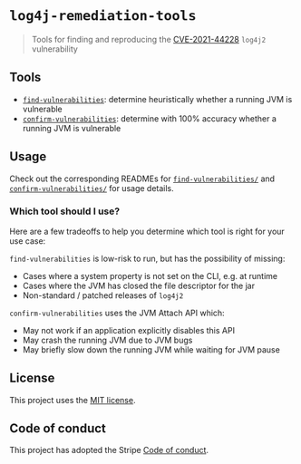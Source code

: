 # `log4j-remediation-tools`

> Tools for finding and reproducing the [CVE-2021-44228](https://nvd.nist.gov/vuln/detail/CVE-2021-44228) `log4j2` vulnerability

## Tools

- [`find-vulnerabilities`](./find-vulnerabilities): determine heuristically whether a running JVM is vulnerable
- [`confirm-vulnerabilities`](./confirm-vulnerabilities): determine with 100% accuracy whether a running JVM is vulnerable

## Usage

Check out the corresponding READMEs for [`find-vulnerabilities/`](./find-vulnerabilities) and [`confirm-vulnerabilities/`](./confirm-vulnerabilities) for usage details.

### Which tool should I use?

Here are a few tradeoffs to help you determine which tool is right for your use case:

`find-vulnerabilities` is low-risk to run, but has the possibility of missing:

- Cases where a system property is not set on the CLI, e.g. at runtime
- Cases where the JVM has closed the file descriptor for the jar
- Non-standard / patched releases of `log4j2`

`confirm-vulnerabilities` uses the JVM Attach API which:

- May not work if an application explicitly disables this API
- May crash the running JVM due to JVM bugs
- May briefly slow down the running JVM while waiting for JVM pause

## License

This project uses the [MIT license](LICENSE.md).

## Code of conduct

This project has adopted the Stripe [Code of conduct](CODE_OF_CONDUCT.md).
